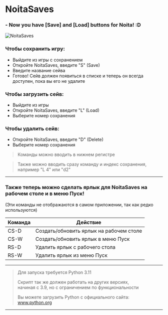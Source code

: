 # NoitaSaves
### - Now you have [Save] and [Load] buttons for Noita! :D
![NoitaSaves](https://user-images.githubusercontent.com/57474004/236513513-8b9a8457-9662-4c75-91e8-a416d5a7a8a2.png)

### Чтобы сохранить игру:
- Выйдите из игры с сохранением
- Откройте NoitaSaves, введите "S" (Save)
- Введите название сейва
- Готово! Сейв должен появиться в списке и теперь он всегда доступен, пока вы его не удалите

### Чтобы загрузить сейв:
- Выйдите из игры
- Откройте NoitaSaves, введите "L" (Load)
- Выберите номер сохранения

### Чтобы удалить сейв:
- Откройте NoitaSaves, введите "D" (Delete)
- Выберите номер сохранения

> Команды можно вводить в нижнем регистре

> Также можно вводить сразу команду и индекс сохранения, например "L 4" или "d2"
---
### Также теперь можно сделать ярлык для NoitaSaves на рабочем столе и в меню Пуск!
(Эти команды не отображаются в самом приложении, так как редко используются)

| Команда | Действие                                |
|---------|-----------------------------------------|
| CS-D    | Создать/обновить ярлык на рабочем столе |
| CS-W    | Создать/обновить ярлык в меню Пуск      |
| RS-D    | Удалить ярлык с рабочего стола          |
| RS-W    | Удалить ярлык из меню Пуск              |
---
> Для запуска требуется Python 3.11  
> 
> Скрипт так же должен работать на других версиях,  
> начиная с 3.9, но с ограничением по функциональности  
> 
> Вы можете загрузить Python c официального сайта: www.python.org
---

      